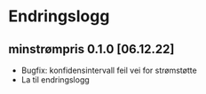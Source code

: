 # Endringslogg
## minstrømpris 0.1.0 [06.12.22]
- Bugfix: konfidensintervall feil vei for strømstøtte
- La til endringslogg
